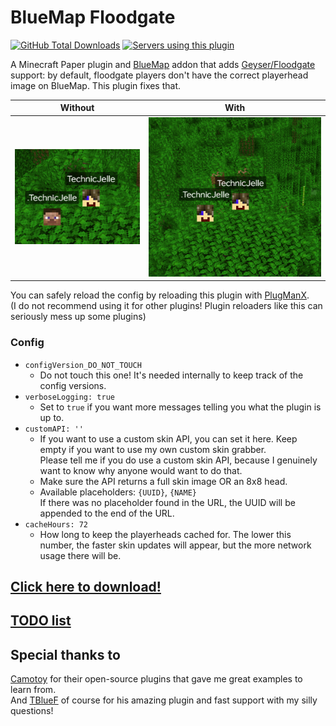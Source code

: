 # BlueMap Floodgate
[![GitHub Total Downloads](https://img.shields.io/github/downloads/TechnicJelle/BlueMapFloodgate/total?label=Downloads&color=success "Click here to download the plugin")](https://github.com/TechnicJelle/BlueMapFloodgate/releases/latest)
[![Servers using this plugin](https://img.shields.io/bstats/servers/16426?label=Servers)](https://bstats.org/plugin/bukkit/BlueMap%20Floodgate/16426)

A Minecraft Paper plugin and [BlueMap](https://github.com/BlueMap-Minecraft/BlueMap) addon that adds [Geyser/Floodgate](https://github.com/GeyserMC/Floodgate) support:
by default, floodgate players don't have the correct playerhead image on BlueMap. This plugin fixes that.

| Without                                                  | With                                               |
|----------------------------------------------------------|----------------------------------------------------|
| ![without the plugin](.github/readme_assets/without.png) | ![with the plugin](.github/readme_assets/with.png) | 

You can safely reload the config by reloading this plugin with [PlugManX](https://www.spigotmc.org/resources/plugmanx.88135/).\
(I do not recommend using it for other plugins! Plugin reloaders like this can seriously mess up some plugins)

### Config
- `configVersion_DO_NOT_TOUCH`
  - Do not touch this one! It's needed internally to keep track of the config versions.
- `verboseLogging: true`
  - Set to `true` if you want more messages telling you what the plugin is up to.
- `customAPI: ''`
  - If you want to use a custom skin API, you can set it here. Keep empty if you want to use my own custom skin grabber.\
    Please tell me if you do use a custom skin API, because I genuinely want to know why anyone would want to do that.
  - Make sure the API returns a full skin image OR an 8x8 head.
  - Available placeholders: `{UUID}`, `{NAME}`\
    If there was no placeholder found in the URL, the UUID will be appended to the end of the URL.
- `cacheHours: 72`
  - How long to keep the playerheads cached for. The lower this number, the faster skin updates will appear, but the more network usage there will be.

## [Click here to download!](../../releases/latest)

## [TODO list](../../projects/1?fullscreen=true)

## Special thanks to
[Camotoy](https://github.com/Camotoy/GeyserSkinManager) for their open-source plugins that gave me great examples to learn from.\
And [TBlueF](https://github.com/TBlueF) of course for his amazing plugin and fast support with my silly questions!
